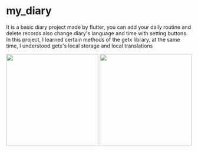 # my_diary
It is a basic diary project made by flutter, you can add your daily routine and delete records also change diary's language and time with setting buttons.
In this project, I learned certain methods of the getx library, at the same time, I understood getx's local storage and local translations

<image src = /assets/image.png width =250>
<image src = /assets/image2.png width =250>
  
  

